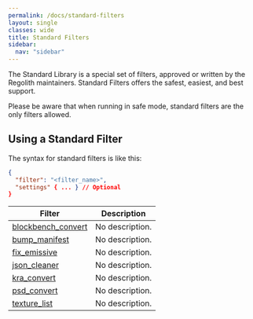 ```yaml
---
permalink: /docs/standard-filters
layout: single
classes: wide
title: Standard Filters
sidebar:
  nav: "sidebar"
---
```


The Standard Library is a special set of filters, approved or written by the Regolith maintainers. Standard Filters offers the safest, easiest, and best support. 

Please be aware that when running in safe mode, standard filters are the only filters allowed.

## Using a Standard Filter

The syntax for standard filters is like this:

```json
{
  "filter": "<filter_name>",
  "settings" { ... } // Optional
}
```


| Filter | Description |
| ------ | ----------- |
| [blockbench_convert](https://github.com/Bedrock-OSS/regolith-filters/tree/master/blockbench_convert) | No description. |
| [bump_manifest](https://github.com/Bedrock-OSS/regolith-filters/tree/master/bump_manifest) | No description. |
| [fix_emissive](https://github.com/Bedrock-OSS/regolith-filters/tree/master/fix_emissive) | No description. |
| [json_cleaner](https://github.com/Bedrock-OSS/regolith-filters/tree/master/json_cleaner) | No description. |
| [kra_convert](https://github.com/Bedrock-OSS/regolith-filters/tree/master/kra_convert) | No description. |
| [psd_convert](https://github.com/Bedrock-OSS/regolith-filters/tree/master/psd_convert) | No description. |
| [texture_list](https://github.com/Bedrock-OSS/regolith-filters/tree/master/texture_list) | No description. |
